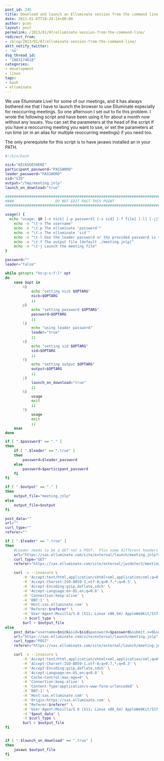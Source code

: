 ```yaml
---
post_id: 245
title: Download and launch an Elluminate session from the command line
date: 2013-01-07T18:24:14+00:00
author: pcon
layout: post
permalink: /2013/01/07/elluminate-session-from-the-command-line/
redirect_from:
- /blog/2013/01/07/elluminate-session-from-the-command-line/
aktt_notify_twitter:
- 'no'
dsq_thread_id:
- "1803174618"
categories:
- development
- linux
tags:
- bash
- elluminate
---
```

We use Elluminate Live! for some of our meetings, and it has always bothered me that I have to launch the browser to use Elluminate especially for reoccurring meetings. So one afternoon I set out to fix this problem. I wrote the following script and have been using it for about a month now without any issues. You can set the parameters at the head of the script if you have a reoccurring meeting you want to use, or set the parameters at run time (or in an alias for multiple reoccurring meetings) if you need too.

<!--more-->

The only prerequisite for this script is to have javaws installed an in your PATH.

```bash
#!/bin/bash

nick="NICKGOESHERE"
participant_password="PASSWORD"
leader_password="PASSWORD"
sid="SID"
output="/tmp/meeting.jnlp"
launch_on_download="true"

#############################################################################
####                   DO NOT EDIT PAST THIS POINT                       ####
#############################################################################

usage() {
  echo "usage: $0 [-n nick] [-p password] [-s sid] [-f file] [-l] [-j]"
	echo -e "\t-n The username"
	echo -e "\t-p The elluminate 'password'"
	echo -e "\t-s The elluminate 'sid'"
	echo -e "\t-l Use the leader password or the provided password is the leader password"
	echo -e "\t-f The output file [default ./meeting.jnlp]"
	echo -e "\t-j Launch the meeting file"
}

password=""
leader="false"

while getopts "hn:p:s:f:l" opt
do
	case $opt in
		n)
			echo "setting nick $OPTARG"
			nick=$OPTARG
			;;
		p)
			echo "setting password $OPTARG"
			password=$OPTARG
			;;
		l)
			echo "using leader password"
			leader="true"
			;;
		s)
			echo "setting sid $OPTARG"
			sid=$OPTARG
			;;
		f)
			echo "setting output $OPTARG"
			output=$OPTARG
			;;
		j)
			launch_on_download="true"
			;;
		h)
			usage
			exit
			;;
		?)
			usage
			exit
			;;
	esac
done

if [ ".$password" == "." ]
then
	if [ ".$leader" == ".true" ]
	then
		password=$leader_password
	else
		password=$participant_password
	fi
fi

if [ ".$output" == "." ]
then
	output_file="meeting.jnlp"
else
	output_file=$output
fi

post_data=""
url=""
curl_type=""
referer=""

if [ ".$leader" == ".true" ]
then
	#Leader needs to be a GET not a POST.  Plus some different headers
	url="https://sas.elluminate.com/site/external/launch/meeting.jnlp?sid=$sid&miuid=$password"
	curl_type="GET"
	referer="https://sas.elluminate.com/site/external/jwsdetect/meeting.jnlp?sid=$sid&miuid=$password"

	curl -s --insecure \
		-H 'Accept:text/html,application/xhtml+xml,application/xml;q=0.9,*/*;q=0.8' \
		-H 'Accept-Charset:ISO-8859-1,utf-8;q=0.7,*;q=0.3' \
		-H 'Accept-Encoding:gzip,deflate,sdch' \
		-H 'Accept-Language:en-US,en;q=0.8' \
		-H 'Connection:keep-alive' \
		-H 'DNT:1' \
		-H 'Host:sas.elluminate.com' \
		-H "Referer:$referer" \
		-H 'User-Agent:Mozilla/5.0 (X11; Linux x86_64) AppleWebKit/537.4 (KHTML, like Gecko) Chrome/22.0.1229.94 Safari/537.4' \
		-X $curl_type \
		$url > $output_file
else
	post_data="username=$nick&sid=$sid&password=$password&submit.x=0&submit.y=0"
	url="https://sas.elluminate.com/site/external/launch/meeting.jnlp"
	curl_type="POST"
	referer="https://sas.elluminate.com/site/external/launch/meeting.jnlp?sid=$sid&password=$password"

	curl -s --insecure \
		-H 'Accept:text/html,application/xhtml+xml,application/xml;q=0.9,*/*;q=0.8' \
		-H 'Accept-Charset:ISO-8859-1,utf-8;q=0.7,*;q=0.3' \
		-H 'Accept-Encoding:gzip,deflate,sdch' \
		-H 'Accept-Language:en-US,en;q=0.8' \
		-H 'Cache-Control:max-age=0' \
		-H 'Connection:keep-alive' \
		-H 'Content-Type:application/x-www-form-urlencoded' \
		-H 'DNT:1' \
		-H 'Host:sas.elluminate.com' \
		-H 'Origin:https://sas.elluminate.com' \
		-H "Referer:$referer" \
		-H 'User-Agent:Mozilla/5.0 (X11; Linux x86_64) AppleWebKit/537.4 (KHTML, like Gecko) Chrome/22.0.1229.94 Safari/537.4' \
		-d "$post_data" \
		-X $curl_type \
		$url > $output_file
fi


if [ ".$launch_on_download" == ".true" ]
then
	javaws $output_file
fi
```